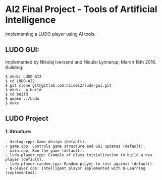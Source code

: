 # AI2 Final Project - Tools of Artificial Intelligence

Implementing a LUDO player using AI tools.

## LUDO GUI:

Implemented by Nikolaj Iversend and Niculai Lynnerup, March 18th 2016. Building:

```
$ mkdir LUDO-AI2
$ cd LUDO-AI2
$ git clone git@gitlab.com:niive12/ludo-gui.git
$ mkdir -p build
$ cd build
$ qmake ../Ludo
$ make 
```

## LUDO Project

#### 1. Structure:

	- dialog.cpp: Game design (default).
	- game.cpp: Controls game structure and GUI updates (default).
	- main.cpp: Run the game (default).
	- ludo-player.cpp: Example of class initialization to build a new player (default).
	- ludo-player-random.cpp: Random player to test against (default).
	- Q-player.cpp: Intelligent player implemented with Q-Learning (implemented). 
